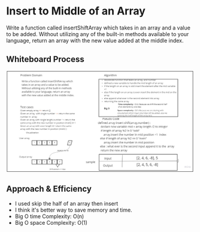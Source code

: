 # Insert to Middle of an Array

 Write a function called insertShiftArray which takes in an array and a value to be added. Without utilizing any of the built-in methods available to your language, return an array with the new value added at the middle index.

## Whiteboard Process

![array-insert-shift](./array-insert-shift.jpg)

## Approach & Efficiency
<!-- What approach did you take? Discuss Why. What is the Big O space/time for this approach? -->
* I used skip the half of an array then insert
* I think it's better way to save memory and time.
* Big O time Complexity: O(n)
* Big O space Complexity: O(1)
